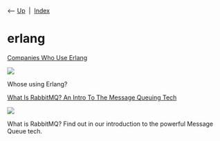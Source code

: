 <div class="nav">

⟵ [Up](index.html)  \|  [Index](index.html)

</div>

# erlang

<div class="cards">

<div class="card">

<div class="card-title">

[Companies Who Use
Erlang](https://www.erlang-solutions.com/blog/which-companies-are-using-erlang-and-why-mytopdogstatus)

</div>

<div class="card-image">

[![](https://www.erlang-solutions.com/wp-content/uploads/2023/11/erlang-1024x444.png)](https://www.erlang-solutions.com/blog/which-companies-are-using-erlang-and-why-mytopdogstatus)

</div>

Whose using Erlang?

</div>

<div class="card">

<div class="card-title">

[What Is RabbitMQ? An Intro To The Message Queuing
Tech](https://www.erlang-solutions.com/blog/an-introduction-to-rabbitmq-what-is-rabbitmq.html)

</div>

<div class="card-image">

[![](https://seventhstate.io/wp-content/uploads/2024/02/what-is-rabbitmq.jpg)](https://www.erlang-solutions.com/blog/an-introduction-to-rabbitmq-what-is-rabbitmq.html)

</div>

What is RabbitMQ? Find out in our introduction to the powerful Message
Queue tech.

</div>

</div>
